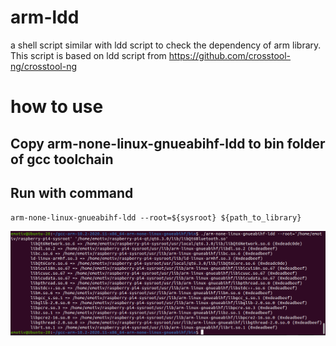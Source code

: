 # arm-ldd
a shell script similar with ldd script to check the dependency of arm library.
This script is based on ldd script from https://github.com/crosstool-ng/crosstool-ng

# how to use

## Copy arm-none-linux-gnueabihf-ldd to bin folder of gcc toolchain
## Run with command 
 `arm-none-linux-gnueabihf-ldd --root=${sysroot} ${path_to_library}` 

![Example result](/true.png "Result") 